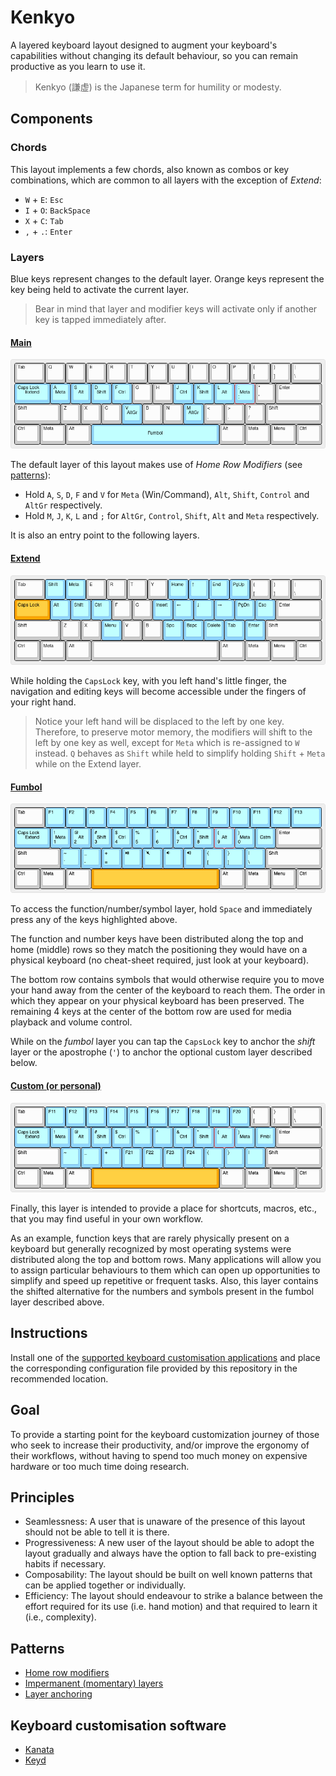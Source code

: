 # Kenkyo

A layered keyboard layout designed to augment your keyboard's capabilities without changing its default behaviour, so you can remain productive as you learn to use it.

> Kenkyo (謙虚) is the Japanese term for humility or modesty.

## Components

### Chords

This layout implements a few chords, also known as combos or key combinations, which are common to all layers with the exception of _Extend_:

- `W` + `E`: `Esc`
- `I` + `O`: `BackSpace`
- `X` + `C`: `Tab`
- `,` + `.`: `Enter`

### Layers

Blue keys represent changes to the default layer. Orange keys represent the key being held to activate the current layer.

> Bear in mind that layer and modifier keys will activate only if another key is tapped immediately after.

#### [Main](https://www.keyboard-layout-editor.com/##@_name=Main;&@_w:1.5;&=Tab&=Q&=W&=E&=R&=T&=Y&=U&=I&=O&=P&=%7B%0A%5B&=%7D%0A%5D&_w:1.5;&=%7C%0A%5C;&@_c=#90D5FF&w:1.75;&=Caps%20Lock%0A%0A%0A%0A%0A%0A%0A%0A%0AExtend&=A%0A%0A%0A%0A%0A%0A%0A%0A%0AMeta&=S%0A%0A%0A%0A%0A%0A%0A%0A%0AAlt&=D%0A%0A%0A%0A%0A%0A%0A%0A%0AShift&=F%0A%0A%0A%0A%0A%0A%0A%0A%0ACtrl&_c=#cccccc;&=G&=H&_c=#90D5FF;&=J%0A%0A%0A%0A%0A%0A%0A%0A%0ACtrl&=K%0A%0A%0A%0A%0A%0A%0A%0A%0AShift&=L%0A%0A%0A%0A%0A%0A%0A%0A%0AAlt&=/:%0A/;%0A%0A%0A%0A%0A%0A%0A%0AMeta&_c=#cccccc;&=%22%0A'&_w:2.25;&=Enter;&@_w:2.25;&=Shift&=Z&=X&=C&_c=#90D5FF;&=V%0A%0A%0A%0A%0A%0A%0A%0A%0AAltGr&_c=#cccccc;&=B&=N&_c=#90D5FF;&=M%0A%0A%0A%0A%0A%0A%0A%0A%0AAltGr&_c=#cccccc;&=%3C%0A,&=%3E%0A.&=?%0A//&_w:2.75;&=Shift;&@_w:1.25;&=Ctrl&_w:1.25;&=Meta&_w:1.25;&=Alt&_c=#90D5FF&a:7&w:6.25;&=Fumbol&_c=#cccccc&a:4&w:1.25;&=Alt&_w:1.25;&=Meta&_w:1.25;&=Menu&_w:1.25;&=Ctrl)
  
![Main layer image](images/main.png)

The default layer of this layout makes use of _Home Row Modifiers_ (see [patterns](#patterns)):
- Hold `A`, `S`, `D`, `F` and `V` for `Meta` (Win/Command), `Alt`, `Shift`, `Control` and `AltGr` respectively.
- Hold `M`, `J`, `K`, `L` and `;` for `AltGr`, `Control`, `Shift`, `Alt` and `Meta` respectively.

It is also an entry point to the following layers.
  
#### [Extend](https://www.keyboard-layout-editor.com/##@_name=extend;&@_w:1.5;&=Tab&_c=#90D5FF;&=Shift&=Meta&_c=#cccccc;&=E&=R&=T&_c=#CCCCCC;&=Y&_c=#90D5FF;&=Home&=%E2%86%91&=End&=PgUp&_c=#cccccc;&=%7B%0A%5B&=%7D%0A%5D&_w:1.5;&=%7C%0A%5C;&@_c=#FFA500&w:1.75;&=Caps%20Lock&_c=#90D5FF;&=Alt&=Shift&=Ctrl&_c=#cccccc;&=F&=G&_c=#90D5FF;&=Insert&=%E2%86%90&=%E2%86%93&=%E2%86%92&=PgDn&=Esc&_c=#cccccc&w:2.25;&=Enter;&@_w:2.25;&=Shift&=Z&=X&_c=#90D5FF;&=Menu&_c=#cccccc;&=V&=B&_c=#90D5FF;&=Spc&=Bspc&=Delete&=Tab&=Enter&_c=#cccccc&w:2.75;&=Shift;&@_w:1.25;&=Ctrl&_w:1.25;&=Meta&_w:1.25;&=Alt&_a:7&w:6.25;&=&_a:4&w:1.25;&=Alt&_w:1.25;&=Meta&_w:1.25;&=Menu&_w:1.25;&=Ctrl)
  
![Extend layer image](images/extend.png)

While holding the `CapsLock` key, with you left hand's little finger, the navigation and editing keys will become accessible under the fingers of your right hand. 
> Notice your left hand will be displaced to the left by one key. Therefore, to preserve motor memory, the modifiers will shift to the left by one key as well, except for `Meta` which is re-assigned to `W` instead. `Q` behaves as `Shift` while held to simplify holding `Shift` + `Meta` while on the Extend layer.
  
#### [Fumbol](https://www.keyboard-layout-editor.com/##@_name=Fumbol;&@_w:1.5;&=Tab&_c=#90D5FF;&=F1&=F2&=F3&=F4&=F5&=F6&=F7&=F8&=F9&=F10&=F11&=F12&_w:1.5;&=F13;&@_w:1.75;&=Caps%20Lock%0A%0A%0A%0A%0A%0A%0A%0A%0AExtend&=!%0A1%0A%0A%0A%0A%0A%0A%0A%0AMeta&=/@%0A2%0A%0A%0A%0A%0A%0A%0A%0AAlt&=#%0A3%0A%0A%0A%0A%0A%0A%0A%0AShift&=$%0A4%0A%0A%0A%0A%0A%0A%0A%0ACtrl&=%25%0A5&=%5E%0A6&=/&%0A7%0A%0A%0A%0A%0A%0A%0A%0ACtrl&=*%0A8%0A%0A%0A%0A%0A%0A%0A%0AShift&=(%0A9%0A%0A%0A%0A%0A%0A%0A%0AAlt&=)%0A0%0A%0A%0A%0A%0A%0A%0A%0AMeta&_a:7;&=Cstm&_c=#cccccc&a:4&w:2.25;&=Enter;&@_w:2.25;&=Shift&_c=#90D5FF;&=~%0A%60&=/_%0A-&=+%0A/=&=%3Ci%20class/='kb%20kb-Multimedia-Play-Pause'%3E%3C//i%3E&=%3Ci%20class/='kb%20kb-Multimedia-Mute-2'%3E%3C//i%3E&=%3Ci%20class/='kb%20kb-Multimedia-Volume-Down-2'%3E%3C//i%3E&=%3Ci%20class/='kb%20kb-Multimedia-Volume-Up-2'%3E%3C//i%3E&=%7B%0A%5B&=%7D%0A%5D&=%7C%0A%5C&_c=#cccccc&w:2.75;&=Shift;&@_w:1.25;&=Ctrl&_w:1.25;&=Meta&_w:1.25;&=Alt&_c=#FFA500&a:7&w:6.25;&=&_c=#cccccc&a:4&w:1.25;&=Alt&_w:1.25;&=Meta&_w:1.25;&=Menu&_w:1.25;&=Ctrl)
  
![Fumbol layer image](images/fumbol.png)

To access the function/number/symbol layer, hold `Space` and immediately press any of the keys highlighted above.

The function and number keys have been distributed along the top and home (middle) rows so they match the positioning they would have on a physical keyboard (no cheat-sheet required, just look at your keyboard).

The bottom row contains symbols that would otherwise require you to move your hand away from the center of the keyboard to reach them. The order in which they appear on your physical keyboard has been preserved. The remaining 4 keys at the center of the bottom row are used for media playback and volume control.

While on the _fumbol_ layer you can tap the `CapsLock` key to anchor the _shift_ layer or the apostrophe (`'`) to anchor the optional custom layer described below.
  
#### [Custom (or personal)](https://www.keyboard-layout-editor.com/##@_name=Custom&author=argenkiwi&notes=https/:////github.com//argenkiwi//kenkyo;&@_w:1.5;&=Tab&_c=#90D5FF;&=F11&=F12&=F13&=F14&=F15&=F16&=F17&=F18&=F19&=F20&_c=#cccccc;&=%7B%0A%5B&=%7D%0A%5D&_w:1.5;&=%7C%0A%5C;&@_c=#90D5FF&w:1.75;&=Caps%20Lock%0A%0A%0A%0A%0A%0A%0A%0A%0AExtend&=!%0A%0A%0A%0A%0A%0A%0A%0A%0AMeta&=/@%0A%0A%0A%0A%0A%0A%0A%0A%0AAlt&=#%0A%0A%0A%0A%0A%0A%0A%0A%0AShift&=$%0A%0A%0A%0A%0A%0A%0A%0A%0ACtrl&=%25&=%5E&=/&%0A%0A%0A%0A%0A%0A%0A%0A%0ACtrl&=*%0A%0A%0A%0A%0A%0A%0A%0A%0AShift&=(%0A%0A%0A%0A%0A%0A%0A%0A%0AAlt&=)%0A%0A%0A%0A%0A%0A%0A%0A%0AMeta&_a:7;&=Fmbl&_c=#cccccc&a:4&w:2.25;&=Enter;&@_w:2.25;&=Shift&_c=#90D5FF;&=~&=/_&=+&=F21&=F22&=F23&=F24&=%7B&=%7D&=%7C&_c=#cccccc&w:2.75;&=Shift;&@_w:1.25;&=Ctrl&_w:1.25;&=Meta&_w:1.25;&=Alt&_c=#FFA500&a:7&w:6.25;&=&_c=#cccccc&a:4&w:1.25;&=Alt&_w:1.25;&=Meta&_w:1.25;&=Menu&_w:1.25;&=Ctrl)
  
![Custom layer image](images/custom.png)

Finally, this layer is intended to provide a place for shortcuts, macros, etc., that you may find useful in your own workflow.

As an example, function keys that are rarely physically present on a keyboard but generally recognized by most operating systems were distributed along the top and bottom rows. Many applications will allow you to assign particular behaviours to them which can open up opportunities to simplify and speed up repetitive or frequent tasks. Also, this layer contains the shifted alternative for the numbers and symbols present in the fumbol layer described above.

## Instructions

Install one of the [supported keyboard customisation applications](#keyboard-customisation-software) and place the corresponding configuration file provided by this repository in the recommended location.

## Goal

To provide a starting point for the keyboard customization journey of those who seek to increase their productivity, and/or improve the ergonomy of their workflows, without having to spend too much money on expensive hardware or too much time doing research.

## Principles

- Seamlessness: A user that is unaware of the presence of this layout should not be able to tell it is there. 
- Progressiveness: A new user of the layout should be able to adopt the layout gradually and always have the option to fall back to pre-existing habits if necessary.
- Composability: The layout should be built on well known patterns that can be applied together or individually.
- Efficiency: The layout should endeavour to strike a balance between the effort required for its use (i.e. hand motion) and that required to learn it (i.e., complexity).
  
## Patterns

- [Home row modifiers](https://precondition.github.io/home-row-mods)
- [Impermanent (momentary) layers](https://jonny-wamsley.gitbook.io/the-ultimate-guide-to-keyboard-layers/ch-3-layer-activators/3.3-shift-layers)
- [Layer anchoring](https://argenkiwi.medium.com/keyboard-layer-pinning-20aafede96e5)
 
## Keyboard customisation software

- [Kanata](https://github.com/jtroo/kanata)
- [Keyd](https://github.com/rvaiya/keyd)
